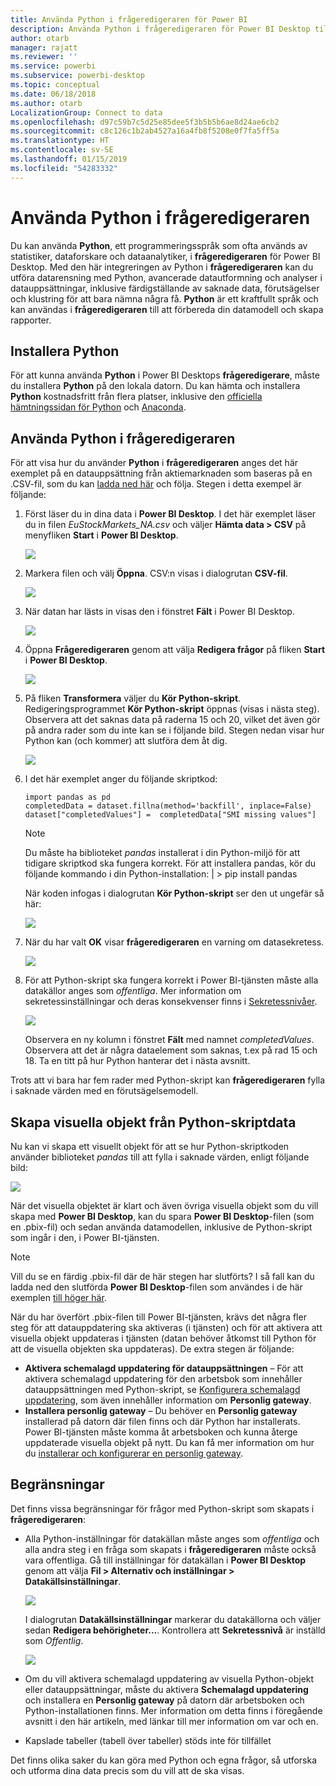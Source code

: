 ```yaml
---
title: Använda Python i frågeredigeraren för Power BI
description: Använda Python i frågeredigeraren för Power BI Desktop till avancerade analyser
author: otarb
manager: rajatt
ms.reviewer: ''
ms.service: powerbi
ms.subservice: powerbi-desktop
ms.topic: conceptual
ms.date: 06/18/2018
ms.author: otarb
LocalizationGroup: Connect to data
ms.openlocfilehash: d97c59b7c5d25e85dee5f3b5b5b6ae8d24ae6cb2
ms.sourcegitcommit: c8c126c1b2ab4527a16a4fb8f5208e0f7fa5ff5a
ms.translationtype: HT
ms.contentlocale: sv-SE
ms.lasthandoff: 01/15/2019
ms.locfileid: "54283332"
---
```

# <a name="using-python-in-query-editor"></a>Använda Python i frågeredigeraren
Du kan använda **Python**, ett programmeringsspråk som ofta används av statistiker, dataforskare och dataanalytiker, i **frågeredigeraren** för Power BI Desktop. Med den här integreringen av Python i **frågeredigeraren** kan du utföra datarensning med Python, avancerade datautformning och analyser i datauppsättningar, inklusive färdigställande av saknade data, förutsägelser och klustring för att bara nämna några få. **Python** är ett kraftfullt språk och kan användas i **frågeredigeraren** till att förbereda din datamodell och skapa rapporter.

## <a name="installing-python"></a>Installera Python
För att kunna använda **Python** i Power BI Desktops **frågeredigerare**, måste du installera **Python** på den lokala datorn. Du kan hämta och installera **Python** kostnadsfritt från flera platser, inklusive den [officiella hämtningssidan för Python](https://www.python.org/) och [Anaconda](https://anaconda.org/anaconda/python/).

## <a name="using-python-in-query-editor"></a>Använda Python i frågeredigeraren
För att visa hur du använder **Python** i **frågeredigeraren** anges det här exemplet på en datauppsättning från aktiemarknaden som baseras på en .CSV-fil, som du kan [ladda ned här](http://download.microsoft.com/download/F/8/A/F8AA9DC9-8545-4AAE-9305-27AD1D01DC03/EuStockMarkets_NA.csv) och följa. Stegen i detta exempel är följande:

1. Först läser du in dina data i **Power BI Desktop**. I det här exemplet läser du in filen *EuStockMarkets_NA.csv* och väljer **Hämta data > CSV** på menyfliken **Start** i **Power BI Desktop**.
   
   ![](media/desktop-python-in-query-editor/python-in-query-editor-1.png)
2. Markera filen och välj **Öppna**. CSV:n visas i dialogrutan **CSV-fil**.
   
   ![](media/desktop-python-in-query-editor/python-in-query-editor-2.png)
3. När datan har lästs in visas den i fönstret **Fält** i Power BI Desktop.
   
   ![](media/desktop-python-in-query-editor/python-in-query-editor-3.png)
4. Öppna **Frågeredigeraren** genom att välja **Redigera frågor** på fliken **Start** i **Power BI Desktop**.
   
   ![](media/desktop-python-in-query-editor/python-in-query-editor-4.png)
5. På fliken **Transformera** väljer du **Kör Python-skript**. Redigeringsprogrammet **Kör Python-skript** öppnas (visas i nästa steg). Observera att det saknas data på raderna 15 och 20, vilket det även gör på andra rader som du inte kan se i följande bild. Stegen nedan visar hur Python kan (och kommer) att slutföra dem åt dig.
   
   ![](media/desktop-python-in-query-editor/python-in-query-editor-5.png)
6. I det här exemplet anger du följande skriptkod:
   
       import pandas as pd
       completedData = dataset.fillna(method='backfill', inplace=False)
       dataset["completedValues"] =  completedData["SMI missing values"]
   
   > [!NOTE]
   > Du måste ha biblioteket *pandas* installerat i din Python-miljö för att tidigare skriptkod ska fungera korrekt. För att installera pandas, kör du följande kommando i din Python-installation: |      > pip install pandas
   > 
   > 
   
   När koden infogas i dialogrutan **Kör Python-skript** ser den ut ungefär så här:
   
   ![](media/desktop-python-in-query-editor/python-in-query-editor-5b.png)
7. När du har valt **OK** visar **frågeredigeraren** en varning om datasekretess.
   
   ![](media/desktop-python-in-query-editor/python-in-query-editor-6.png)
8. För att Python-skript ska fungera korrekt i Power BI-tjänsten måste alla datakällor anges som *offentliga*. Mer information om sekretessinställningar och deras konsekvenser finns i [Sekretessnivåer](desktop-privacy-levels.md).
   
   ![](media/desktop-python-in-query-editor/python-in-query-editor-7.png)
   
   Observera en ny kolumn i fönstret **Fält** med namnet *completedValues*. Observera att det är några dataelement som saknas, t.ex på rad 15 och 18. Ta en titt på hur Python hanterar det i nästa avsnitt.
   

Trots att vi bara har fem rader med Python-skript kan **frågeredigeraren** fylla i saknade värden med en förutsägelsemodell.

## <a name="creating-visuals-from-python-script-data"></a>Skapa visuella objekt från Python-skriptdata
Nu kan vi skapa ett visuellt objekt för att se hur Python-skriptkoden använder biblioteket *pandas* till att fylla i saknade värden, enligt följande bild:

![](media/desktop-python-in-query-editor/python-in-query-editor-8.png)

När det visuella objektet är klart och även övriga visuella objekt som du vill skapa med **Power BI Desktop**, kan du spara **Power BI Desktop**-filen (som en .pbix-fil) och sedan använda datamodellen, inklusive de Python-skript som ingår i den, i Power BI-tjänsten.

> [!NOTE]
> Vill du se en färdig .pbix-fil där de här stegen har slutförts? I så fall kan du ladda ned den slutförda **Power BI Desktop**-filen som användes i de här exemplen [till höger här](http://download.microsoft.com/download/A/B/C/ABCF5589-B88F-49D4-ADEB-4A623589FC09/Complete%20Values%20with%20Python%20in%20PQ.pbix).

När du har överfört .pbix-filen till Power BI-tjänsten, krävs det några fler steg för att datauppdatering ska aktiveras (i tjänsten) och för att aktivera att visuella objekt uppdateras i tjänsten (datan behöver åtkomst till Python för att de visuella objekten ska uppdateras). De extra stegen är följande:

* **Aktivera schemalagd uppdatering för datauppsättningen** – För att aktivera schemalagd uppdatering för den arbetsbok som innehåller datauppsättningen med Python-skript, se [Konfigurera schemalagd uppdatering](refresh-scheduled-refresh.md), som även innehåller information om **Personlig gateway**.
* **Installera personlig gateway** – Du behöver en **Personlig gateway** installerad på datorn där filen finns och där Python har installerats. Power BI-tjänsten måste komma åt arbetsboken och kunna återge uppdaterade visuella objekt på nytt. Du kan få mer information om hur du [installerar och konfigurerar en personlig gateway](personal-gateway.md).

## <a name="limitations"></a>Begränsningar
Det finns vissa begränsningar för frågor med Python-skript som skapats i **frågeredigeraren**:

* Alla Python-inställningar för datakällan måste anges som *offentliga* och alla andra steg i en fråga som skapats i **frågeredigeraren** måste också vara offentliga. Gå till inställningar för datakällan i **Power BI Desktop** genom att välja **Fil > Alternativ och inställningar > Datakällsinställningar**.
  
  ![](media/desktop-python-in-query-editor/python-in-query-editor-9.png)
  
  I dialogrutan **Datakällsinställningar** markerar du datakällorna och väljer sedan **Redigera behörigheter...**. Kontrollera att **Sekretessnivå** är inställd som *Offentlig*.
  
  ![](media/desktop-python-in-query-editor/python-in-query-editor-10.png)    
* Om du vill aktivera schemalagd uppdatering av visuella Python-objekt eller datauppsättningar, måste du aktivera **Schemalagd uppdatering** och installera en **Personlig gateway** på datorn där arbetsboken och Python-installationen finns. Mer information om detta finns i föregående avsnitt i den här artikeln, med länkar till mer information om var och en.
* Kapslade tabeller (tabell över tabeller) stöds inte för tillfället 

Det finns olika saker du kan göra med Python och egna frågor, så utforska och utforma dina data precis som du vill att de ska visas.

